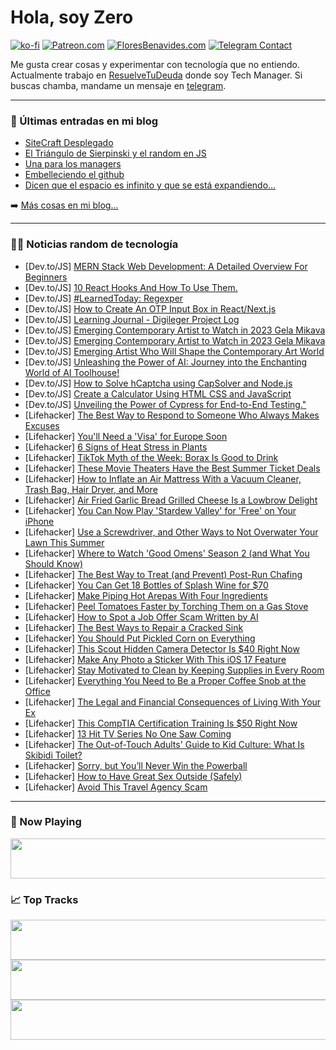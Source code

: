 # Hola, soy Zero

[![ko-fi](https://ko-fi.com/img/githubbutton_sm.svg)](https://ko-fi.com/J3J4N0LUK)
[![Patreon.com](https://img.shields.io/endpoint.svg?url=https%3A%2F%2Fshieldsio-patreon.vercel.app%2Fapi%3Fusername%3Dzerodragon%26type%3Dpatrons&style=for-the-badge)](https://patreon.com/zerodragon)
[![FloresBenavides.com](https://img.shields.io/website?down_message=oops&label=MiBlog&style=for-the-badge&up_message=online&url=https%3A%2F%2Ffloresbenavides.com)](https://floresbenavides.com)
[![Telegram Contact](https://img.shields.io/badge/escr%C3%ADbeme-ZeroDragon-%2326A5E4?style=for-the-badge&logo=telegram)](https://t.me/zerodragon)

Me gusta crear cosas y experimentar con tecnología que no entiendo.
Actualmente trabajo en [ResuelveTuDeuda](http://github.com/resuelve) donde soy Tech Manager.
Si buscas chamba, mandame un mensaje en [telegram](https://t.me/zerodragon).

---

### 📕 Últimas entradas en mi blog
<!-- BLOG-POST-LIST:START -->
- [SiteCraft Desplegado](https://floresbenavides.com/sitecraft-desplegado/)
- [El Triángulo de Sierpinski y el random en JS](https://floresbenavides.com/el-triangulo-de-sierpinski-y-el-random-en-js/)
- [Una para los managers](https://floresbenavides.com/una-para-los-managers/)
- [Embelleciendo el github](https://floresbenavides.com/embelleciendo-el-github/)
- [Dicen que el espacio es infinito y que se está expandiendo…](https://floresbenavides.com/dicen-que-el-espacio-es-infinito-y-que-se-esta-expandiendo/)
<!-- BLOG-POST-LIST:END -->

➡️ [Más cosas en mi blog...](https://floresbenavides.com)

---

### 👨‍💻 Noticias random de tecnología
<!-- TECH-POSTS:START -->
- [Dev.to/JS] [MERN Stack Web Development: A Detailed Overview For Beginners](https://dev.to/bullpointer/mern-stack-web-development-a-detailed-overview-for-beginners-1po1)
- [Dev.to/JS] [10 React Hooks And How To Use Them.](https://dev.to/nzubechukwu_okere/10-react-hooks-and-how-to-use-them-5im)
- [Dev.to/JS] [#LearnedToday: Regexper](https://dev.to/danielzotti/learnedtoday-regexper-2d3)
- [Dev.to/JS] [How to Create An OTP Input Box in React/Next.js](https://dev.to/ugorji_simon/how-to-create-an-otp-input-box-in-reactnextjs-89a)
- [Dev.to/JS] [Learning Journal - Digileger Project Log](https://dev.to/anshumanmahato/learning-journal-digileger-project-log-3acd)
- [Dev.to/JS] [Emerging Contemporary Artist to Watch in 2023 Gela Mikava](https://dev.to/artmikava/emerging-contemporary-artist-to-watch-in-2023-gela-mikava-51ck)
- [Dev.to/JS] [Emerging Contemporary Artist to Watch in 2023 Gela Mikava](https://dev.to/artmikava/emerging-contemporary-artist-to-watch-in-2023-gela-mikava-3h98)
- [Dev.to/JS] [Emerging Artist Who Will Shape the Contemporary Art World](https://dev.to/artmikava/emerging-artist-who-will-shape-the-contemporary-art-world-hoc)
- [Dev.to/JS] [Unleashing the Power of AI: Journey into the Enchanting World of AI Toolhouse!](https://dev.to/rishabh062/unleashing-the-power-of-ai-journey-into-the-enchanting-world-of-ai-toolhouse-2cal)
- [Dev.to/JS] [How to Solve hCaptcha using CapSolver and Node.js](https://dev.to/devland/how-to-solve-hcaptcha-using-capsolver-and-nodejs-2hnk)
- [Dev.to/JS] [Create a Calculator Using HTML CSS and JavaScript](https://dev.to/onlineittutstutorials/create-a-calculator-using-html-css-and-javascript-4den)
- [Dev.to/JS] [Unveiling the Power of Cypress for End-to-End Testing.&quot;](https://dev.to/kailashpathak7/unveiling-the-power-of-cypress-for-end-to-end-testing-578k)
- [Lifehacker] [The Best Way to Respond to Someone Who Always Makes Excuses](https://lifehacker.com/the-best-way-to-respond-to-someone-who-always-makes-exc-1850665402)
- [Lifehacker] [You&#39;ll Need a &#39;Visa&#39; for Europe Soon](https://lifehacker.com/youll-need-a-visa-for-europe-soon-1850665413)
- [Lifehacker] [6 Signs of Heat Stress in Plants](https://lifehacker.com/6-signs-of-heat-stress-in-plants-1850665461)
- [Lifehacker] [TikTok Myth of the Week: Borax Is Good to Drink](https://lifehacker.com/tiktok-myth-of-the-week-borax-is-good-to-drink-1850665604)
- [Lifehacker] [These Movie Theaters Have the Best Summer Ticket Deals](https://lifehacker.com/these-movie-theaters-have-the-best-summer-ticket-deals-1850665566)
- [Lifehacker] [How to Inflate an Air Mattress With a Vacuum Cleaner, Trash Bag, Hair Dryer, and More](https://lifehacker.com/inflate-an-air-mattress-with-a-vacuum-cleaner-5862845)
- [Lifehacker] [Air Fried Garlic Bread Grilled Cheese Is a Lowbrow Delight](https://lifehacker.com/you-can-air-fry-a-grilled-cheese-sandwich-1850665486)
- [Lifehacker] [You Can Now Play &#39;Stardew Valley&#39; for &#39;Free&#39; on Your iPhone](https://lifehacker.com/you-can-now-play-stardew-valley-for-free-on-your-iphone-1850664705)
- [Lifehacker] [Use a Screwdriver, and Other Ways to Not Overwater Your Lawn This Summer](https://lifehacker.com/use-a-screwdriver-and-other-ways-keep-from-overwaterin-1847033541)
- [Lifehacker] [Where to Watch &#39;Good Omens&#39; Season 2 &lpar;and What You Should Know&rpar;](https://lifehacker.com/where-to-watch-good-omens-season-2-and-what-you-should-1850654006)
- [Lifehacker] [The Best Way to Treat &lpar;and Prevent&rpar; Post-Run Chafing](https://lifehacker.com/treat-post-run-chafing-with-diaper-cream-1724603461)
- [Lifehacker] [You Can Get 18 Bottles of Splash Wine for $70](https://lifehacker.com/you-can-get-18-bottles-of-splash-wine-for-70-1850653364)
- [Lifehacker] [Make Piping Hot Arepas With Four Ingredients](https://lifehacker.com/make-piping-hot-arepas-with-four-ingredients-1850664222)
- [Lifehacker] [Peel Tomatoes Faster by Torching Them on a Gas Stove](https://lifehacker.com/quickly-peel-tomatoes-by-torching-them-on-a-gas-stoveto-1787462339)
- [Lifehacker] [How to Spot a Job Offer Scam Written by AI](https://lifehacker.com/how-to-spot-a-job-offer-scam-written-by-ai-1850664352)
- [Lifehacker] [The Best Ways to Repair a Cracked Sink](https://lifehacker.com/the-best-ways-to-repair-a-cracked-sink-1850664147)
- [Lifehacker] [You Should Put Pickled Corn on Everything](https://lifehacker.com/you-should-put-pickled-corn-on-everything-1827544519)
- [Lifehacker] [This Scout Hidden Camera Detector Is $40 Right Now](https://lifehacker.com/this-scout-hidden-camera-detector-is-40-right-now-1850653349)
- [Lifehacker] [Make Any Photo a Sticker With This iOS 17 Feature](https://lifehacker.com/make-any-photo-a-sticker-with-this-ios-17-feature-1850662865)
- [Lifehacker] [Stay Motivated to Clean by Keeping Supplies in Every Room](https://lifehacker.com/keep-cleaning-supplies-in-every-room-of-your-house-to-g-1792621292)
- [Lifehacker] [Everything You Need to Be a Proper Coffee Snob at the Office](https://lifehacker.com/everything-you-need-to-be-a-proper-coffee-snob-at-the-o-1850663691)
- [Lifehacker] [The Legal and Financial Consequences of Living With Your Ex](https://lifehacker.com/the-legal-and-financial-consequences-of-living-with-you-1850662145)
- [Lifehacker] [This CompTIA Certification Training Is $50 Right Now](https://lifehacker.com/this-comptia-certification-training-is-50-right-now-1850653306)
- [Lifehacker] [13 Hit TV Series No One Saw Coming](https://lifehacker.com/11-hit-tv-series-no-one-saw-coming-1849843144)
- [Lifehacker] [The Out-of-Touch Adults&#39; Guide to Kid Culture: What Is Skibidi Toilet?](https://lifehacker.com/the-out-of-touch-adults-guide-to-kid-culture-what-is-s-1850662263)
- [Lifehacker] [Sorry, but You’ll Never Win the Powerball](https://lifehacker.com/winning-the-powerball-lottery-won-t-solve-your-problems-1752378740)
- [Lifehacker] [How to Have Great Sex Outside &lpar;Safely&rpar;](https://lifehacker.com/how-to-have-great-safe-sex-outside-1850662137)
- [Lifehacker] [Avoid This Travel Agency Scam](https://lifehacker.com/avoid-this-travel-agency-scam-1850662037)<!-- TECH-POSTS:END -->

---

### 🎵 Now Playing
<a href="https://spotify-now-playing-dun.vercel.app/now-playing?open"><img src="https://spotify-now-playing-dun.vercel.app/now-playing" width="540" height="64"></a>

### 📈 Top Tracks
<a href="https://spotify-now-playing-dun.vercel.app/top-tracks?i=1&open"><img src="https://spotify-now-playing-dun.vercel.app/top-tracks?i=1" width="540" height="64"></a>
<a href="https://spotify-now-playing-dun.vercel.app/top-tracks?i=2&open"><img src="https://spotify-now-playing-dun.vercel.app/top-tracks?i=2" width="540" height="64"></a>
<a href="https://spotify-now-playing-dun.vercel.app/top-tracks?i=3&open"><img src="https://spotify-now-playing-dun.vercel.app/top-tracks?i=3" width="540" height="64"></a>
